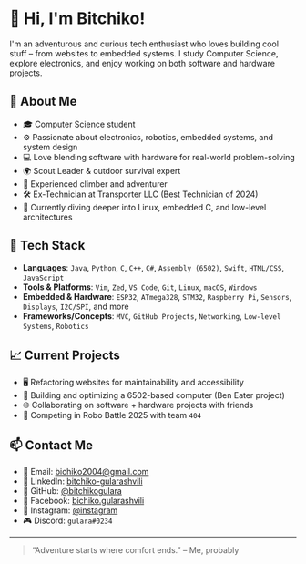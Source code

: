 # 👋 Hi, I'm Bitchiko!

I'm an adventurous and curious tech enthusiast who loves building cool stuff – from websites to embedded systems. I study Computer Science, explore electronics, and enjoy working on both software and hardware projects.

## 🚀 About Me

- 🎓 Computer Science student  
- ⚙️ Passionate about electronics, robotics, embedded systems, and system design  
- 💻 Love blending software with hardware for real-world problem-solving  
- 🌍 Scout Leader & outdoor survival expert  
- 🧗 Experienced climber and adventurer  
- 🛠️ Ex-Technician at Transporter LLC (Best Technician of 2024)  
- 🌱 Currently diving deeper into Linux, embedded C, and low-level architectures  

## 🔧 Tech Stack

- **Languages**: `Java`, `Python`, `C`, `C++`, `C#`, `Assembly (6502)`, `Swift`, `HTML/CSS`, `JavaScript`
- **Tools & Platforms**: `Vim`, `Zed`, `VS Code`, `Git`, `Linux`, `macOS`, `Windows`
- **Embedded & Hardware**: `ESP32`, `ATmega328`, `STM32`, `Raspberry Pi`, `Sensors`, `Displays`, `I2C/SPI`, and more
- **Frameworks/Concepts**: `MVC`, `GitHub Projects`, `Networking`, `Low-level Systems`, `Robotics`

## 📈 Current Projects

- 🖥️ Refactoring websites for maintainability and accessibility  
- 🔢 Building and optimizing a 6502-based computer (Ben Eater project)  
- 🌐 Collaborating on software + hardware projects with friends  
- 🤖 Competing in Robo Battle 2025 with team `404`

## 📫 Contact Me

- 📧 Email: bichiko2004@gmail.com  
- 💼 LinkedIn: [bitchiko-gularashvili](https://www.linkedin.com/in/bitchiko-gularashvili-90570a25a/)  
- 🐙 GitHub: [@bitchikogulara](https://github.com/bitchikogulara)  
- 📘 Facebook: [bichiko.gularashvili](https://www.facebook.com/bichiko.gularashvili)  
- 📸 Instagram: [@instagram](https://www.instagram.com/?hl=en&__coig_login=1)  
- 🎮 Discord: `gulara#0234`

---

> “Adventure starts where comfort ends.” – Me, probably
